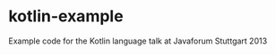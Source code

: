 kotlin-example
==============

Example code for the Kotlin language talk at Javaforum Stuttgart 2013

